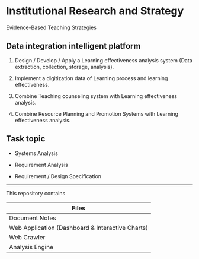 # Institutional Research and Strategy

Evidence-Based Teaching Strategies


## Data integration intelligent platform

1. Design / Develop / Apply a Learning effectiveness analysis system (Data extraction, collection, storage, analysis).

2. Implement a digitization data of Learning process and learning effectiveness.

3. Combine Teaching counseling system with Learning effectiveness analysis.

4. Combine Resource Planning and Promotion Systems with Learning effectiveness analysis.


## Task topic

* Systems Analysis

* Requirement Analysis

* Requirement / Design Specification

---

This repository contains

| Files                                            |
| ------------------------------------------------ |
| Document Notes                                   |
| Web Application (Dashboard & Interactive Charts) |
| Web Crawler                                      |
| Analysis Engine                                  |
